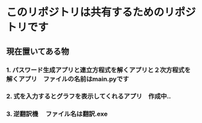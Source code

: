# このリポジトリは共有するためのリポジトリです

## 現在置いてある物

### 1. パスワード生成アプリと連立方程式を解くアプリと２次方程式を解くアプリ　ファイルの名前はmain.pyです

### 2. 式を入力するとグラフを表示してくれるアプリ　作成中..

### 3. 逆翻訳機　 ファイル名は翻訳.exe

